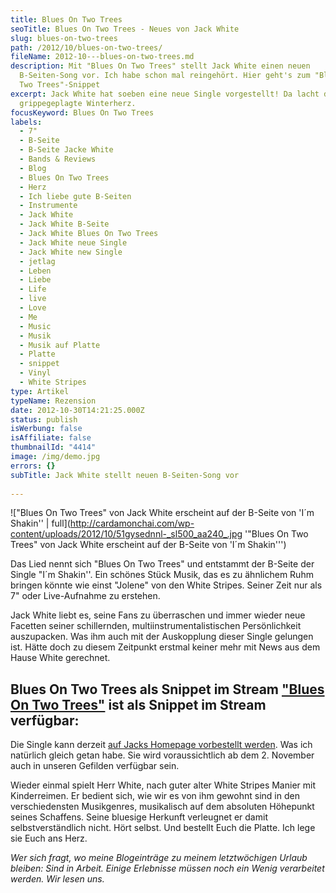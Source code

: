 ```yaml
---
title: Blues On Two Trees
seoTitle: Blues On Two Trees - Neues von Jack White
slug: blues-on-two-trees
path: /2012/10/blues-on-two-trees/
fileName: 2012-10---blues-on-two-trees.md
description: Mit "Blues On Two Trees" stellt Jack White einen neuen
  B-Seiten-Song vor. Ich habe schon mal reingehört. Hier geht's zum "Blues On
  Two Trees"-Snippet
excerpt: Jack White hat soeben eine neue Single vorgestellt! Da lacht das
  grippegeplagte Winterherz.
focusKeyword: Blues On Two Trees
labels:
  - 7"
  - B-Seite
  - B-Seite Jacke White
  - Bands & Reviews
  - Blog
  - Blues On Two Trees
  - Herz
  - Ich liebe gute B-Seiten
  - Instrumente
  - Jack White
  - Jack White B-Seite
  - Jack White Blues On Two Trees
  - Jack White neue Single
  - Jack White new Single
  - jetlag
  - Leben
  - Liebe
  - Life
  - live
  - Love
  - Me
  - Music
  - Musik
  - Musik auf Platte
  - Platte
  - snippet
  - Vinyl
  - White Stripes
type: Artikel
typeName: Rezension
date: 2012-10-30T14:21:25.000Z
status: publish
isWerbung: false
isAffiliate: false
thumbnailId: "4414"
image: /img/demo.jpg
errors: {}
subTitle: Jack White stellt neuen B-Seiten-Song vor
  
---
```


!["Blues On Two Trees" von Jack White erscheint auf der B-Seite von 'I´m Shakin'' | full](http://cardamonchai.com/wp-content/uploads/2012/10/51gysednnl-_sl500_aa240_.jpg
'"Blues On Two Trees" von Jack White erscheint auf der B-Seite von 'I´m
Shakin''')

Das Lied nennt sich "Blues On Two Trees" und entstammt der B-Seite der Single
"I´m Shakin''. Ein schönes Stück Musik, das es zu ähnlichem Ruhm bringen könnte
wie einst "Jolene" von den White Stripes. Seiner Zeit nur als 7" oder
Live-Aufnahme zu erstehen.

Jack White liebt es, seine Fans zu überraschen und immer wieder neue Facetten
seiner schillernden, multiinstrumentalistischen Persönlichkeit auszupacken. Was
ihm auch mit der Auskopplung dieser Single gelungen ist. Hätte doch zu diesem
Zeitpunkt erstmal keiner mehr mit News aus dem Hause White gerechnet.

## Blues On Two Trees als Snippet im Stream ["Blues On Two Trees"](http://soundcloud.com/thirdmanrecords/blues-on-two-trees) ist als Snippet im Stream verfügbar:

Die Single kann derzeit
[auf Jacks Homepage vorbestellt werden](http://jackwhiteiii.com/im-shakin-7-inch-vinyl-pre-order/).
Was ich natürlich gleich getan habe. Sie wird voraussichtlich ab dem 2. November
auch in unseren Gefilden verfügbar sein.

Wieder einmal spielt Herr White, nach guter alter White Stripes Manier mit
Kinderreimen. Er bedient sich, wie wir es von ihm gewohnt sind in den
verschiedensten Musikgenres, musikalisch auf dem absoluten Höhepunkt seines
Schaffens. Seine bluesige Herkunft verleugnet er damit selbstverständlich nicht.
Hört selbst. Und bestellt Euch die Platte. Ich lege sie Euch ans Herz.

_Wer sich fragt, wo meine Blogeinträge zu meinem letztwöchigen Urlaub bleiben:
Sind in Arbeit. Einige Erlebnisse müssen noch ein Wenig verarbeitet werden._
_Wir lesen uns._

  
